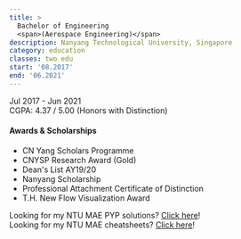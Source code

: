 ```yaml
---
title: >
  Bachelor of Engineering 
  <span>(Aerospace Engineering)</span>
description: Nanyang Technological University, Singapore
category: education
classes: two edu
start: '08.2017'
end: '06.2021'
---
```


Jul 2017 - Jun 2021\
CGPA: 4.37 / 5.00 (Honors with Distinction)

#### Awards & Scholarships

* CN Yang Scholars Programme
* CNYSP Research Award (Gold)
* Dean's List AY19/20
* Nanyang Scholarship
* Professional Attachment Certificate of Distinction
* T.H. New Flow Visualization Award

Looking for my NTU MAE PYP solutions? [Click here](https://tinyurl.com/BevAeroPYP)!\
Looking for my NTU MAE cheatsheets? [Click here](https://tinyurl.com/BevAeroCheatsheet)!